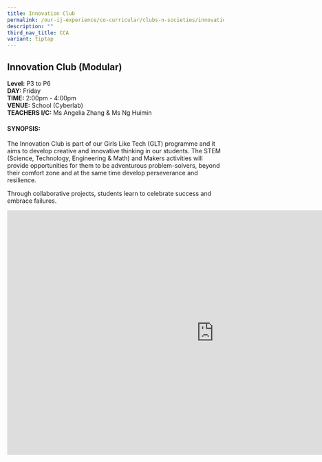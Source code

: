 ```yaml
---
title: Innovation Club
permalink: /our-ij-experience/co-curricular/clubs-n-societies/innovation-club/
description: ""
third_nav_title: CCA
variant: tiptap
---
```

<h2>Innovation Club (Modular)</h2>
<p><strong>Level:</strong>&nbsp;P3 to P6
<br><strong>DAY:</strong>&nbsp;Friday
<br><strong>TIME:</strong>&nbsp;2:00pm - 4:00pm
<br><strong>VENUE:</strong>&nbsp;School (Cyberlab)
<br><strong>TEACHERS I/C:</strong>&nbsp;Ms Angelia Zhang &amp; Ms Ng Huimin</p>
<h4>SYNOPSIS:</h4>
<p>The Innovation Club is part of our Girls Like Tech (GLT) programme and
it aims to develop creative and innovative thinking in our students. The
STEM (Science, Technology, Engineering &amp; Math) and Makers activities
will provide opportunities for them to be adventurous problem-solvers,
beyond their comfort zone and at the same time develop perseverance and
resilience.</p>
<p>Through collaborative projects, students learn to celebrate success and
embrace failures.</p>
<div class="iframe-wrapper">
<iframe height="569" width="960" allowfullscreen="true" frameborder="0" src="https://docs.google.com/presentation/d/e/2PACX-1vTb6Hq2MzohyWrVnN7iLe21j1R6MVRh27lKab9um2FsTjMZvB9FkvqzYnXtjufp8Hw59F99Asw0g1g7/embed?start=true&amp;loop=false&amp;delayms=5000"></iframe>
</div>
<p></p>